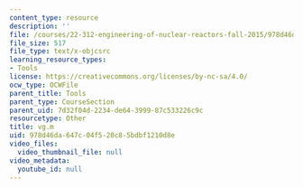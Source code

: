 ```yaml
---
content_type: resource
description: ''
file: /courses/22-312-engineering-of-nuclear-reactors-fall-2015/978d46da647c04f520c85bdbf1210d8e_vg.m
file_size: 517
file_type: text/x-objcsrc
learning_resource_types:
- Tools
license: https://creativecommons.org/licenses/by-nc-sa/4.0/
ocw_type: OCWFile
parent_title: Tools
parent_type: CourseSection
parent_uid: 7d32f04d-2234-de64-3999-87c533226c9c
resourcetype: Other
title: vg.m
uid: 978d46da-647c-04f5-20c8-5bdbf1210d8e
video_files:
  video_thumbnail_file: null
video_metadata:
  youtube_id: null
---
```


